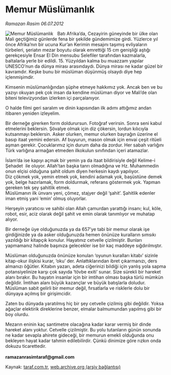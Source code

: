 # Memur Müslümanlık

*Ramazan Rasim 06.07.2012*

<div class="yazi"><img align="left" alt="Memur Müslümanlık" border="0" src="http://www.taraf.com.tr/fotoraflar/makaleler/memur-muslumanlik_9062_orijinal.jpg" style="border-right-width:10px; border-color:#FFFFFF"/><p>Batı Afrika’da, Cezayirin güneyinde bir ülke olan Mali geçtiğimiz günlerde fena bir şekilde gündemimize girdi. Yüzlerce yıl önce Afrika’nın bir ucuna Kur’an Kerimin mesajını taşımış evliyaların türbeleri, şeriatın mezar boyutu olarak emrettiği 15 cm genişliği aştığı gerekçesiyle Ensar El Din mensubu Selefiler tarafından kazmalarla, baltalarla yerle bir edildi. 15. Yüzyıldan kalma bu muazzam yapılar UNESCO’nun da dünya mirası arasındaydı. Dünya mirası ne kadar güzel bir kavramdır. Keşke bunu bir müslüman düşünmüş olsaydı diye hep içlenmişimdir.</p>
<p>Kimsenin müslümanlığından şüphe etmeye hakkımız yok. Ancak ben ve bu yazıyı okuyan pek çok insan da kendine müslüman diyor ve Mali’de olan biteni televizyondan izlerken içi parçalanıyor. </p>
<p>O halde filmi geri saralım ve dinin kapısından ilk adımı attığımız andan itibaren yeniden izleyelim. </p>
<p>Bir derneğe girerken form doldurursun. Fotoğraf verirsin. Sonra seni kabul etmelerini beklersin. Şövalye olmak için diz çökersin, lordun kılıcıyla kutsanmayı beklersin. Asker olurken, memur olurken bayrağın üzerine el basıp itaat yemini edersin. Af buyurun, mason olmak için envai çeşit ritüeli aşman gerekir. Çocuklarımız için durum daha da zordur. Her sabah varlığını Türk varlığına armağan etmeden ilkokulun sınıfından içeri atamazlar. </p>
<p>İslam’da ise kapıyı açmak bir yemin ya da itaat bildirisiyle değil Kelime-i Şehadet  ile oluyor. Allah’tan başka tanrı olmadığına ve Hz. Muhammedin onun elçisi olduğuna şahit oldum diyen herkesin kaydı yapılıyor.<br/>Diz çökmek yok, yemin etmek yok, kendini adamak yok, başüstüne demek yok, belge hazırlamak, form doldurmak, referans göstermek yok. Yapman gereken tek şey şahitlik etmek. <br/>Müslümanın ilk ünvanı yeni, çömez, stajyer değil ‘şahit’. Şahitlik edenler iman etmiş yani ‘emin’ olmuş oluyorlar. </p>
<p>Herşeyin yaratıcısı ve sahibi olan Allah çamurdan yarattığı insanı; kul, köle, robot, esir, aciz olarak değil şahit ve emin olarak tanımlıyor ve muhatap alıyor. </p>
<p>Bir derneğe üye olduğunuzda ya da 657’ye tabi bir memur olarak işe girdiğinizde ya da asker olduğunuzda hemen önünüze kuralların sımsıkı yazıldığı bir kitapçık konulur. Hayatınız cetvelle çizilmiştir. Bunları yapmamanız halinde başınıza gelecekler ise bir kaç maddeye sığdırılmıştır. </p>
<p>Müslüman olduğunuzda önünüze konulan ‘oyunun kuralları kitabı’ sizinle kitap-okur ilişkisi kurar, ‘oku’ der. Anlattıklarından ibret çıkarmanızı, ders almanızı öğütler. Kitabın yazarı, adeta ciğerinizi bildiği için yanlış yola sapma potansiyelinize karşı çok sayıda ‘tövbe exiti’ sunar. Size sürekli bir hareket alanı bırakır. Bu hayatın insanlar için bir imtihan olması başka türlü mümkün değildir. İmtihan alanı büyük kazançlar ve büyük batışlarla doludur. Müslüman sabit gelirli bir memur değil, fırsatlarla ve risklerle dolu bir dünyaya açılmış bir girişimcidir. </p>
<p>Zaten bu dünyada yaratılmış hiç bir şey cetvelle çizilmiş gibi değildir. Yoksa ağaçlar elektirik direklerine benzer, elmalar balmumundan yapılmış gibi bir boy olurdu.</p>
<p>Mezarın eninin kaç santimetre olacağına kadar karar vermiş bir dinde hareket alanı yoktur. Cetvelle çizilmiştir. Bu yolu tutanların günün sonunda ne kadar sevapla ahirete gideceği, bir memurun emekli olduğunda onu bekleyen hayat kadar tahmin edilebilirdir. Çünkü dinimize göre rızkın onda dokuzu ticarettedir. <br/><br/><strong>ramazanrasimtaraf@gmail.com</strong><br/></p>
</div>

Kaynak: [taraf.com.tr](http://www.taraf.com.tr/ramazan-rasim/makale-memur-muslumanlik.htm), [web.archive.org (arşiv bağlantısı)](http://web.archive.org/web/20130624194913/http://www.taraf.com.tr/ramazan-rasim/makale-memur-muslumanlik.htm)
